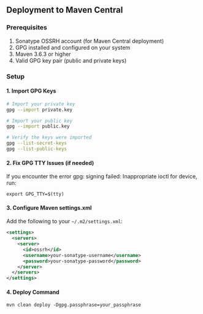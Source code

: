 ## Deployment to Maven Central

### Prerequisites
1. Sonatype OSSRH account (for Maven Central deployment)
2. GPG installed and configured on your system
3. Maven 3.6.3 or higher
4. Valid GPG key pair (public and private keys)

### Setup

#### 1. Import GPG Keys
```bash
# Import your private key
gpg --import private.key

# Import your public key
gpg --import public.key

# Verify the keys were imported
gpg --list-secret-keys
gpg --list-public-keys
```

#### 2.  Fix GPG TTY Issues (if needed)

If you encounter the error gpg: signing failed: Inappropriate ioctl for device, run:

```
export GPG_TTY=$(tty)
```

#### 3. Configure Maven settings.xml

Add the following to your `~/.m2/settings.xml`:

```xml
<settings>
  <servers>
    <server>
      <id>ossrh</id>
      <username>your-sonatype-username</username>
      <password>your-sonatype-password</password>
    </server>
  </servers>
</settings>
```

#### 4. Deploy Command

`mvn clean deploy -Dgpg.passphrase=your_passphrase`


